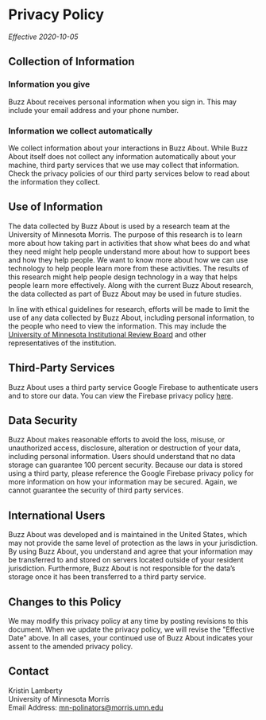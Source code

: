 # Privacy Policy

*Effective 2020-10-05*

## Collection of Information

### Information you give
Buzz About receives personal information when you sign in. This may include your email address and your phone number.

### Information we collect automatically
We collect information about your interactions in Buzz About. While Buzz About itself does not collect any information automatically about your machine, third party services that we use may collect that information. Check the privacy policies of our third party services below to read about the information they collect.

## Use of Information
The data collected by Buzz About is used by a research team at the University of Minnesota Morris. The purpose of this research is to learn more about how taking part in activities that show what bees do and what they need might help people understand more about how to support bees and how they help people. We want to know more about how we can use technology to help people learn more from these activities. The results of this research might help people design technology in a way that helps people learn more effectively. Along with the current Buzz About research, the data collected as part of Buzz About may be used in future studies.

In line with ethical guidelines for research, efforts will be made to limit the use of any data collected by Buzz About, including personal information, to the people who need to view the information. This may include the [University of Minnesota Institutional Review Board](https://research.umn.edu/units/irb) and other representatives of the institution.

## Third-Party Services
Buzz About uses a third party service Google Firebase to authenticate users and to store our data. You can view the Firebase privacy policy [here](https://firebase.google.com/support/privacy).

## Data Security
Buzz About makes reasonable efforts to avoid the loss, misuse, or unauthorized access, disclosure, alteration or destruction of your data, including personal information. Users should understand that no data storage can guarantee 100 percent security. Because our data is stored using a third party, please reference the Google Firebase privacy policy for more information on how your information may be secured. Again, we cannot guarantee the security of third party services.

## International Users
Buzz About was developed and is maintained in the United States, which may not provide the same level of protection as the laws in your jurisdiction. By using Buzz About, you understand and agree that your information may be transferred to and stored on servers located outside of your resident jurisdiction. Furthermore, Buzz About is not responsible for the data’s storage once it has been transferred to a third party service.

## Changes to this Policy
We may modify this privacy policy at any time by posting revisions to this document. When we update the privacy policy, we will revise the "Effective Date" above. In all cases, your continued use of Buzz About indicates your assent to the amended privacy policy.

## Contact
Kristin Lamberty  
University of Minnesota Morris  
Email Address: <mn-polinators@morris.umn.edu> 

